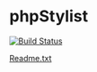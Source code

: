 # phpStylist

[![Build Status](https://travis-ci.org/oppara/phpstylist.svg?branch=develop)](https://travis-ci.org/oppara/phpstylist)

[Readme.txt](Readme.txt)
